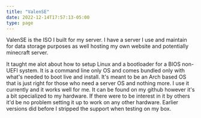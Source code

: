 ```yaml
---
title: "ValenSE"
date: 2022-12-14T17:57:13-05:00
type: page
---
```


ValenSE is the ISO I built for my server. I have a server I use and
maintain for data storage purposes as well hosting my own website and
potentially minecraft server.

It taught me alot about how to setup Linux and a bootloader for a BIOS
non-UEFI system. It is a command line only OS and comes bundled only
with what's needed to boot live and install. It's meant to be an Arch
based OS that is just right for those who need a server OS and nothing
more. I use it currently and it works well for me. It can be found on
my github however it's a bit specialized to my hardware. If there were
to be interest in it by others it'd be no problem setting it up to work
on any other hardware. Earlier versions did before I stripped the support
when testing on my box.
